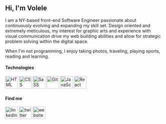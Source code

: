### <h2>Hi, I'm Volele</h2>
I am a NY-based front-end Software Engineer passionate about continuously evolving and expanding my skill set. 
Design oriented and extremely meticulous, my interest for graphic arts and experience with visual communication 
drive my web building abilities and allow for strategic problem solving within the digital space. 

When I'm not programming, I enjoy taking photos, traveling, playing sports, reading and learning. 

<h4>Technologies</h4>

<img src="https://cdn.jsdelivr.net/gh/devicons/devicon/icons/html5/html5-plain.svg" alt='HTML' height='40'/> <img src="https://cdn.jsdelivr.net/gh/devicons/devicon/icons/css3/css3-plain.svg" alt='CSS' height='40'/> <img src="https://cdn.jsdelivr.net/gh/devicons/devicon/icons/sass/sass-original.svg" alt='SaSS' height='40'/> 
<img src="https://cdn.jsdelivr.net/gh/devicons/devicon/icons/git/git-plain.svg" alt='Git' height='40'/> <img src="https://cdn.jsdelivr.net/gh/devicons/devicon/icons/javascript/javascript-original.svg" alt='JavaScript' height='40'/> <img src="https://cdn.jsdelivr.net/gh/devicons/devicon/icons/react/react-original.svg" alt='React' height='40'/>


<h4>Find me</h4>

[<img src='https://cdn.jsdelivr.net/npm/simple-icons@3.0.1/icons/linkedin.svg' alt='linkedin' height='40'>](https://www.linkedin.com/in/volele-talleyrand-b54b3896/)  [<img src='https://cdn.jsdelivr.net/npm/simple-icons@3.0.1/icons/twitter.svg' alt='twitter' height='40'>](https://twitter.com/vtalleyrand)  [<img src='https://cdn.jsdelivr.net/npm/simple-icons@3.0.1/icons/icloud.svg' alt='website' height='40'>](https://www.volele.co)
